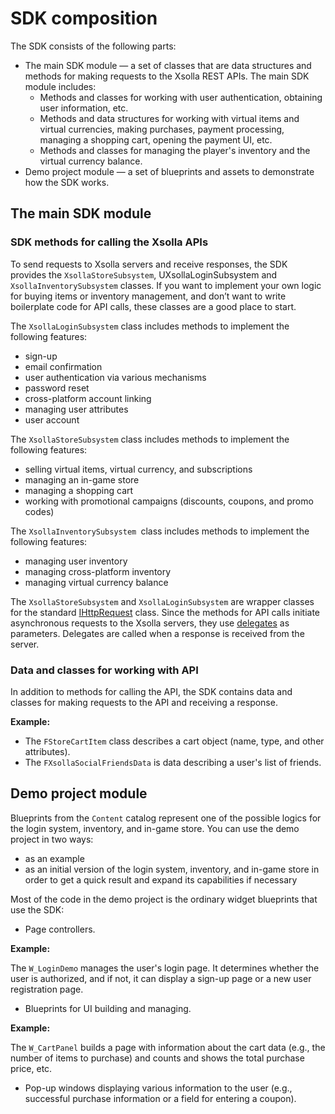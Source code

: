 # SDK composition

The SDK consists of the following parts:

*   The main SDK module — a set of classes that are data structures and methods for making requests to the Xsolla REST APIs. The main SDK module includes:
    *   Methods and classes for working with user authentication, obtaining user information, etc.
    *   Methods and data structures for working with virtual items and virtual currencies, making purchases, payment processing, managing a shopping cart, opening the payment UI, etc.
    *   Methods and classes for managing the player's inventory and the virtual currency balance.
*   Demo project module — a set of blueprints and assets to demonstrate how the SDK works.


## The main SDK module


### SDK methods for calling the Xsolla APIs

To send requests to Xsolla servers and receive responses, the SDK provides the `XsollaStoreSubsystem`, UXsollaLoginSubsystem and `XsollaInventorySubsystem` classes. If you want to implement your own logic for buying items or inventory management, and don’t want to write boilerplate code for API calls, these classes are a good place to start.

The `XsollaLoginSubsystem` class includes methods to implement the following features:
*   sign-up
*   email confirmation
*   user authentication via various mechanisms
*   password reset
*   cross-platform account linking
*   managing user attributes
*   user account

The `XsollaStoreSubsystem` class includes methods to implement the following features:
*   selling virtual items, virtual currency, and subscriptions
*   managing an in-game store
*   managing a shopping cart
*   working with promotional campaigns (discounts, coupons, and promo codes)

The `XsollaInventorySubsystem `class includes methods to implement the following features:
*   managing user inventory
*   managing cross-platform inventory
*   managing virtual currency balance

The `XsollaStoreSubsystem` and `XsollaLoginSubsystem` are wrapper classes for the standard [IHttpRequest](https://docs.unrealengine.com/en-US/API/Runtime/HTTP/Interfaces/IHttpRequest/index.html) class. Since the methods for API calls initiate asynchronous requests to the Xsolla servers, they use [delegates](https://docs.unrealengine.com/en-US/ProgrammingAndScripting/ProgrammingWithCPP/UnrealArchitecture/Delegates/index.html) as parameters. Delegates are called when a response is received from the server.

### Data and classes for working with API

In addition to methods for calling the API, the SDK contains data and classes for making requests to the API and receiving a response.

**Example:**

*   The `FStoreCartItem` class describes a cart object (name, type, and other attributes).
*   The `FXsollaSocialFriendsData` is data describing a user's list of friends.


## Demo project module

Blueprints from the `Content` catalog represent one of the possible logics for the login system, inventory, and in-game store. You can use the demo project in two ways:
*   as an example
*   as an initial version of the login system, inventory, and in-game store in order to get a quick result and expand its capabilities if necessary

Most of the code in the demo project is the ordinary widget blueprints that use the SDK:
*   Page controllers.

**Example:**

The `W_LoginDemo` manages the user's login page. It determines whether the user is authorized, and if not, it can display a sign-up page or a new user registration page.

*   Blueprints for UI building and managing.

**Example:**

The `W_CartPanel` builds a page with information about the cart data (e.g., the number of items to purchase) and counts and shows the total purchase price, etc.

*   Pop-up windows displaying various information to the user (e.g., successful purchase information or a field for entering a coupon).
